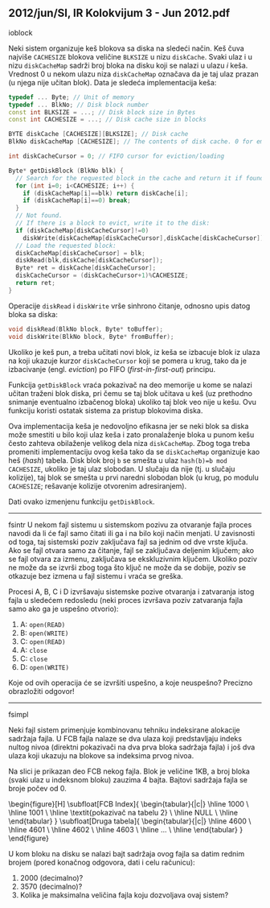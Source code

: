 2012/jun/SI, IR Kolokvijum 3 - Jun 2012.pdf
--------------------------------------------------------------------------------
ioblock

Neki sistem organizuje keš blokova sa diska na sledeći način. Keš čuva najviše `CACHESIZE`
blokova veličine `BLKSIZE` u nizu `diskCache`. Svaki ulaz i u nizu `diskCacheMap` sadrži broj
bloka na disku koji se nalazi u ulazu *i* keša. Vrednost 0 u nekom ulazu niza `diskCacheMap`
označava da je taj ulaz prazan (u njega nije učitan blok). Data je sledeća implementacija keša:
```cpp
typedef ... Byte; // Unit of memory
typedef ... BlkNo; // Disk block number
const int BLKSIZE = ...; // Disk block size in Bytes
const int CACHESIZE = ...; // Disk cache size in blocks

BYTE diskCache [CACHESIZE][BLKSIZE]; // Disk cache
BlkNo diskCacheMap [CACHESIZE]; // The contents of disk cache. 0 for empty

int diskCacheCursor = 0; // FIFO cursor for eviction/loading

Byte* getDiskBlock (BlkNo blk) {
  // Search for the requested block in the cache and return it if found:
  for (int i=0; i<CACHESIZE; i++) {
    if (diskCacheMap[i]==blk) return diskCache[i];
    if (diskCacheMap[i]==0) break;
  }
  // Not found.
  // If there is a block to evict, write it to the disk:
  if (diskCacheMap[diskCacheCursor]!=0)
    diskWrite(diskCacheMap[diskCacheCursor],diskCache[diskCacheCursor]);
  // Load the requested block:
  diskCacheMap[diskCacheCursor] = blk;
  diskRead(blk,diskCache[diskCacheCursor]);
  Byte* ret = diskCache[diskCacheCursor];
  diskCacheCursor = (diskCacheCursor+1)%CACHESIZE;
  return ret;
}
```

Operacije `diskRead` i `diskWrite` vrše sinhrono čitanje, odnosno upis datog bloka sa diska:
```cpp
void diskRead(BlkNo block, Byte* toBuffer);
void diskWrite(BlkNo block, Byte* fromBuffer);
```

Ukoliko je keš pun, a treba učitati novi blok, iz keša se izbacuje blok iz ulaza na koji ukazuje
kurzor `diskCacheCursor` koji se pomera u krug, tako da je izbacivanje (engl. *eviction*) po
FIFO (*first-in-first-out*) principu.

Funkcija `getDiskBlock` vraća pokazivač na deo memorije u kome se nalazi učitan traženi
blok diska, pri čemu se taj blok učitava u keš (uz prethodno snimanje eventualno izbačenog
bloka) ukoliko taj blok veo nije u kešu. Ovu funkciju koristi ostatak sistema za pristup
blokovima diska.

Ova implementacija keša je nedovoljno efikasna jer se neki blok sa diska može smestiti u bilo
koji ulaz keša i zato pronalaženje bloka u punom kešu često zahteva obilaženje velikog dela
niza `diskCacheMap`. Zbog toga treba promeniti implementaciju ovog keša tako da se
`diskCacheMap` organizuje kao heš (*hash*) tabela. Disk blok broj `b` se smešta u ulaz
`hash(b)=b mod CACHESIZE`, ukoliko je taj ulaz slobodan. U slučaju da nije (tj. u slučaju
kolizije), taj blok se smešta u prvi naredni slobodan blok (u krug, po modulu `CACHESIZE`;
rešavanje kolizije otvorenim adresiranjem).

Dati ovako izmenjenu funkciju `getDiskBlock`.

--------------------------------------------------------------------------------
fsintr
U nekom fajl sistemu u sistemskom pozivu za otvaranje fajla proces navodi da li će fajl samo
čitati ili ga i na bilo koji način menjati. U zavisnosti od toga, taj sistemski poziv zaključava
fajl sa jednim od dve vrste ključa. Ako se fajl otvara samo za čitanje, fajl se zaključava
deljenim ključem; ako se fajl otvara za izmenu, zaključava se ekskluzivnim ključem. Ukoliko
poziv ne može da se izvrši zbog toga što ključ ne može da se dobije, poziv se otkazuje bez
izmena u fajl sistemu i vraća se greška.

Procesi A, B, C i D izvršavaju sistemske pozive otvaranja i zatvaranja istog fajla u sledećem
redosledu (neki proces izvršava poziv zatvaranja fajla samo ako ga je uspešno otvorio):

1. A: `open(READ)`
2. B: `open(WRITE)`
3. C: `open(READ)`
4. A: `close`
5. C: `close`
6. D: `open(WRITE)`

Koje od ovih operacija će se izvršiti uspešno, a koje neuspešno? Precizno obrazložiti odgovor!

--------------------------------------------------------------------------------
fsimpl

Neki fajl sistem primenjuje kombinovanu tehniku indeksirane alokacije sadržaja fajla. U FCB
fajla nalaze se dva ulaza koji predstavljaju indeks nultog nivoa (direktni pokazivači na dva
prva bloka sadržaja fajla) i još dva ulaza koji ukazuju na blokove sa indeksima prvog nivoa.

Na slici je prikazan deo FCB nekog fajla. Blok je veličine 1KB, a broj bloka (svaki ulaz u
indeksnom bloku) zauzima 4 bajta. Bajtovi sadržaja fajla se broje počev od 0.

\begin{figure}[H]
\subfloat[FCB Index]{
\begin{tabular}{|c|}
\hline
1000 \\
\hline
1001 \\
\hline
\textit{pokazivač na tabelu 2} \\
\hline
NULL \\
\hline
\end{tabular}
}
\subfloat[Druga tabela]{
\begin{tabular}{|c|}
\hline
4600 \\
\hline
4601 \\
\hline
4602 \\
\hline
4603 \\ 
\hline
... \\
\hline
\end{tabular}
}
\end{figure}

U kom bloku na disku se nalazi bajt sadržaja ovog fajla sa datim rednim brojem (pored
konačnog odgovora, dati i celu računicu):

1. 2000 (decimalno)?
2. 3570 (decimalno)?
3. Kolika je maksimalna veličina fajla koju dozvoljava ovaj sistem?
